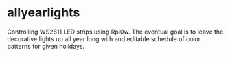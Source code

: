 # allyearlights
Controlling WS2811 LED strips using Rpi0w. The eventual goal is to leave the decorative lights up all year long with and editable schedule of color patterns for given holidays.
